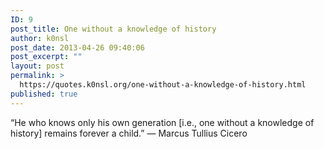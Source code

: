 ```yaml
---
ID: 9
post_title: One without a knowledge of history
author: k0nsl
post_date: 2013-04-26 09:40:06
post_excerpt: ""
layout: post
permalink: >
  https://quotes.k0nsl.org/one-without-a-knowledge-of-history.html
published: true
---
```

“He who knows only his own generation [i.e., one without a knowledge of history] remains forever a child.” — Marcus Tullius Cicero